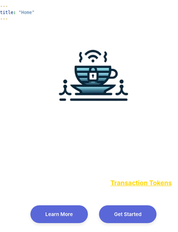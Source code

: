 ```yaml
---
title: "Home"
---
```


<style>
html, body {
  margin: 0;
  padding: 0;
  width: 100%;
  height: 100%;
  color: #fff;
  background: url('/img/background/image.png') no-repeat center center fixed;
  background-size: cover;
}

.home {
  text-align: center;
  padding: 4em 1em 6em 1em;
}

.home img {
  width: 200px;
  height: auto;
}

.home h1 {
  font-size: 4vw;
  font-weight: 800;
  margin-bottom: 20px;
}

.home h2 {
  font-size: 2.8vw;
  font-weight: 600;
  margin-bottom: 30px;
}

.home h3 {
  font-size: 1.8vw;
  font-weight: 400;
  margin-bottom: 50px;
}

.home h3 a {
  color: #ffd700;
  font-weight: 700;
  border-radius: 5px;
  transition: background-color 0.3s ease, color 0.3s ease;
  font-size: 1em;
}

.home h3 a:hover {
  color: #fff;
}

.home .buttons {
  margin-top: 30px;
}

.buttons a {
  display: inline-block;
  margin: 0 1em;
  padding: 1.2em 3em;
  border-radius: 30px;
  background: #5a67d8;
  color: #fff;
  text-decoration: none;
  font-size: 1.4vw;
  font-weight: 600;
  box-shadow: 0 4px 8px rgba(0, 0, 0, 0.1);
  transition: background 0.3s ease, transform 0.3s ease, box-shadow 0.3s ease;
}

.buttons a:hover {
  background: #434190;
  transform: scale(1.05);
  box-shadow: 0 6px 12px rgba(0, 0, 0, 0.2);
}

footer {
  background: #333;
  padding: 2em 0;
  text-align: center;
  color: #fff;
}

footer a {
  color: #5a67d8;
  text-decoration: none;
}

@media (max-width: 768px) {
  .home h1, .home h2, .home h3, .buttons a {
    font-size: 5vw;
  }
  
  .home img {
    width: 70%;
  }

  .buttons a {
    padding: 10px 20px;
    font-size: 16px;
  }
}

</style>

<div class="home">
  <img src="/img/logos/image-logo.svg" alt="Tratteria Logo">
  <h1>Tratteria</h1>
  <h2>Transaction Tokens Service</h2>
  <h3>Secure your microservices with <a href="https://www.ietf.org/archive/id/draft-ietf-oauth-transaction-tokens-01.html" target="_blank">Transaction Tokens</a>.</h3>
  <div class="buttons">
    <a href="/docs" class="button"><i class="fas fa-book-open"></i> Learn More</a>
    <a href="/docs/quickstart" class="button"><i class="fas fa-rocket"></i> Get Started</a>
  </div>
</div>